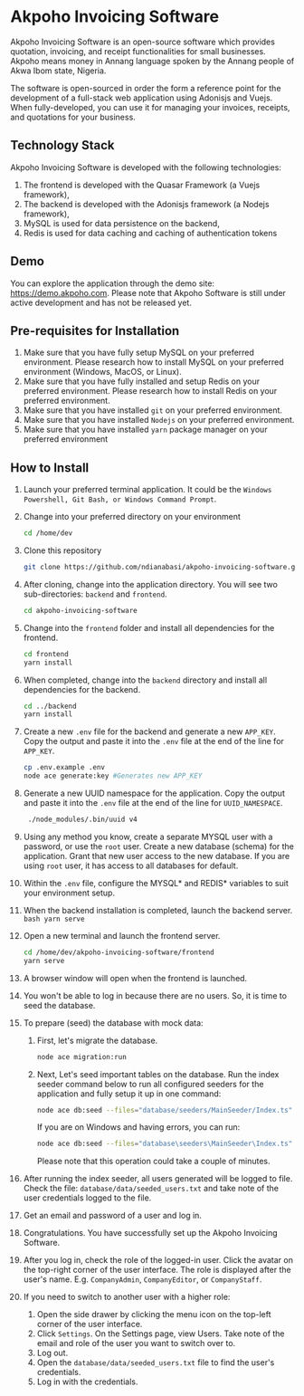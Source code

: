 # Akpoho Invoicing Software

Akpoho Invoicing Software is an open-source software which provides quotation, invoicing, and receipt functionalities for small businesses. Akpoho means money in Annang language spoken by the Annang people of Akwa Ibom state, Nigeria.

The software is open-sourced in order the form a reference point for the development of a full-stack web application using Adonisjs and Vuejs. When fully-developed, you can use it for managing your invoices, receipts, and quotations for your business.

## Technology Stack

Akpoho Invoicing Software is developed with the following technologies:
1. The frontend is developed with the Quasar Framework (a Vuejs framework),
2. The backend is developed with the Adonisjs framework (a Nodejs framework),
3. MySQL is used for data persistence on the backend,
4. Redis is used for data caching and caching of authentication tokens

## Demo

You can explore the application through the demo site: https://demo.akpoho.com. Please note that Akpoho Software is still under active development and has not be released yet.

## Pre-requisites for Installation

1. Make sure that you have fully setup MySQL on your preferred environment. Please research how to install MySQL on your preferred environment (Windows, MacOS, or Linux).
2. Make sure that you have fully installed and setup Redis on your preferred environment. Please research how to install Redis on your preferred environment.
3. Make sure that you have installed `git` on your preferred environment.
4. Make sure that you have installed `Nodejs` on your preferred environment.
5. Make sure that you have installed `yarn` package manager on your preferred environment

## How to Install

1. Launch your preferred terminal application. It could be the `Windows Powershell, Git Bash, or Windows Command Prompt`.

2. Change into your preferred directory on your environment
   
    ```bash
    cd /home/dev
    ```
3. Clone this repository
    ```bash
    git clone https://github.com/ndianabasi/akpoho-invoicing-software.git
    ```
4. After cloning, change into the application directory. You will see two sub-directories: `backend` and `frontend`.
    ```bash
    cd akpoho-invoicing-software
    ```
5. Change into the `frontend` folder and install all dependencies for the frontend.
    ```bash
    cd frontend
    yarn install
    ```
6. When completed, change into the `backend` directory and install all dependencies for the backend.
    ```bash
    cd ../backend
    yarn install
    ```
7. Create a new `.env` file for the backend and generate a new `APP_KEY`. Copy the output and paste it into the `.env` file at the end of the line for `APP_KEY`.
    ```bash
    cp .env.example .env
    node ace generate:key #Generates new APP_KEY
    ```
8. Generate a new UUID namespace for the application. Copy the output and paste it into the `.env` file at the end of the line for `UUID_NAMESPACE`.
   ```bash
    ./node_modules/.bin/uuid v4
    ```
9. Using any method you know, create a separate MYSQL user with a password, or use the `root` user. Create a new database (schema) for the application. Grant that new user access to the new database. If you are using `root` user, it has access to all databases for default.
10. Within the `.env` file, configure the MYSQL* and REDIS* variables to suit your environment setup.
11.  When the backend installation is completed, launch the backend server.
    ```bash
    yarn serve
    ```
12. Open a new terminal and launch the frontend server.
    ```bash
    cd /home/dev/akpoho-invoicing-software/frontend
    yarn serve
    ```
13. A browser window will open when the frontend is launched. 
14. You won't be able to log in because there are no users. So, it is time to seed the database.
15. To prepare (seed) the database with mock data:
    1.  First, let's migrate the database.

        ```bash
        node ace migration:run
        ```

    2.  Next, Let's seed important tables on the database. Run the index seeder command below to run all configured seeders for the application and fully setup it up in one command:
      
        ```bash        
        node ace db:seed --files="database/seeders/MainSeeder/Index.ts"
        ```
        If you are on Windows and having errors, you can run:
        
        ```bash        
        node ace db:seed --files="database\seeders\MainSeeder\Index.ts"
        ```

        Please note that this operation could take a couple of minutes.
    
16. After running the index seeder, all users generated will be logged to file. Check the file: `database/data/seeded_users.txt` and take note of the user credentials logged to the file.
   1.  Get an email and password of a user and log in.
   2.  Congratulations. You have successfully set up the Akpoho Invoicing Software.
17. After you log in, check the role of the logged-in user. Click the avatar on the top-right corner of the user interface. The role is displayed after the user's name. E.g. `CompanyAdmin`, `CompanyEditor`, or `CompanyStaff`. 
18. If you need to switch to another user with a higher role:
    1. Open the side drawer by clicking the menu icon on the top-left corner of the user interface. 
    2. Click `Settings`. On the Settings page, view Users. Take note of the email and role of the user you want to switch over to. 
    3. Log out. 
    4. Open the `database/data/seeded_users.txt` file to find the user's credentials. 
    5. Log in with the credentials.